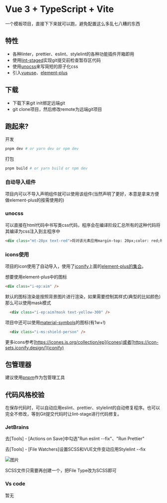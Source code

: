 # Vue 3 + TypeScript + Vite

一个模板项目，直接下下来就可以跑，避免配置这么多乱七八糟的东西

## 特性

- 各种linter，prettier、eslint、stylelint的各种功能插件开箱即用
- 使用[lint-staged](https://www.npmjs.com/package/lint-staged)实现git提交前检查暂存区代码
- 使用[unocss](https://github.com/unocss/unocss)来写简短的原子化css
- 引入[vueuse](https://vueuse.org/)、[element-plus](https://element-plus.gitee.io/zh-CN/)

## 下载

- 下载下来git init绑定远端git
- git clone项目，然后修改remote为远端git项目

## 跑起来?

开发
```bash
pnpm dev # or yarn dev or npm dev
```

打包
```bash
pnpm build # or yarn build or npm dev
```

### 自动导入组件
项目内可以不导入声明组件就可以使用该组件(当然声明了更好，本意是拿来方便做element-plus的按需使用的)

### unocss

可以直接在html代码中书写类css代码，程序会在编译阶段汇总所有的这种代码将其编译为css注入到主程序中

```html
<div class="mt-20px text-red">将对该元素应用margin-top: 20px;color: red;样式</div>
```

### icons使用

项目的icon使用了自动导入，使用了[iconify](https://iconify.design/)上面的[element-plus的集合](https://icon-sets.iconify.design/ep/)。

想要使用element-plus中的图标
```html
<div class="i-ep:aim" />
```

默认的图标渲染是按照背景图片进行渲染，如果需要控制其样式(典型的比如颜色)那么可以使用mask模式

```html
  <div class="i-ep:aim?mask text-yellow-300" />
```

项目中还可以使用[material-symbols](https://icon-sets.iconify.design/material-symbols/?category=General)的图标(有1w+!)
```html
  <div class="i-ms:shield-person" />
```

更多icons参考[https://icones.js.org/collection/ep](icones)或者[https://icon-sets.iconify.design/](iconify)

## 包管理器
建议使用[pnpm](https://pnpm.io/zh/)作为包管理工具

## 代码风格校验

在保存代码时，可以自动应用eslint、prettier、stylelint的自动修复程序。也可以完全不修改，等到Git提交代码时让lint-stage进行代码修复。

### JetBrains

去[Tools] - [Actions on Save]中勾选"Run eslint --fix"、"Run Prettier"

去[Tools] - [File Watchers]设置SCSS和VUE文件变动应用Stylelint --fix

![图片](http://git.xway.cn/zzx/vue3-ts-template/raw/master/file-watch.png)

SCSS文件只需要再创建一个，把File Type改为SCSS即可

### Vs code

暂无
